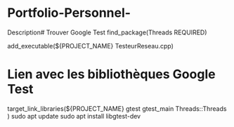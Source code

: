 # Portfolio-Personnel-
Description# Trouver Google Test
find_package(Threads REQUIRED)

add_executable(${PROJECT_NAME} TesteurReseau.cpp)

# Lien avec les bibliothèques Google Test
target_link_libraries(${PROJECT_NAME}
    gtest
    gtest_main
    Threads::Threads
)
    sudo apt update
sudo apt install libgtest-dev

